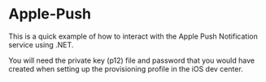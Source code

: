 Apple-Push
==========

This is a quick example of how to interact with the Apple Push Notification service using .NET.

You will need the private key (p12) file and password that you would have created when setting up the provisioning profile
in the iOS dev center.
